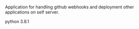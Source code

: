 Application for handling github webhooks and deployment other applications on self server.

python 3.8.1
